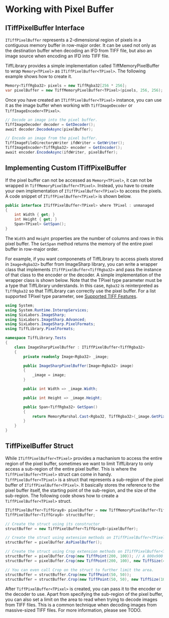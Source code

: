 # Working with Pixel Buffer

## ITiffPixelBuffer<TPixel> Interface

`ITiffPixelBuffer` represents a 2-dimensional region of pixels in a contiguous memory buffer in row-major order. It can be used not only as the destination buffer when decoding an IFD from TIFF file, but also an image source when encoding an IFD into TIFF file.

TiffLibrary provides a simple implementation
called TiffMemoryPixelBuffer to wrap `Memory<TPixel>` as `ITiffPixelBuffer<TPixel>`. The following example shows how to create it.

``` csharp
Memory<TiffRgba32> pixels = new TiffRgba32[256 * 256];
var pixelBuffer = new TiffMemoryPixelBuffer<TPixel>(pixels, 256, 256);
```

Once you have created an `ITiffPixelBuffer<TPixel>` instance, you can use it as the image buffer when working with `TiffImageDecoder` or `TiffImageEncoder<TPixel>`.

``` csharp
// Decode an image into the pixel buffer.
TiffImageDecoder decoder = GetDecoder();
await decoder.DecodeAsync(pixelBuffer);

// Encode an image from the pixel buffer.
TiffImageFileDirectoryWriter ifdWriter = GetWriter();
TiffImageEncoder<TiffRgba32> encoder = GetEncoder();
await encoder.EncodeAsync(ifdWriter, pixelBuffer);
```

## Implementing Custom ITiffPixelBuffer

If the pixel buffer can not be accessed as `Memory<TPixel>`, it can not be wrapped in `TiffMemoryPixelBuffer<TPixel>`. Instead, you have to create your own implementation of `ITiffPixelBuffer<TPixel>` to access the pixels. A code snippet of `ITiffPixelBuffer<TPixel>` is shown below.

```csharp
public interface ITiffPixelBuffer<TPixel> where TPixel : unmanaged
{
    int Width { get; }
    int Height { get; }
    Span<TPixel> GetSpan();
}
```

The `Width` and `Height` properties are the number of columns and rows in this pixel buffer. The `GetSpan` method returns the memory of the entire pixel buffer in row-major order.

For example, if you want componenets of TiffLibrary to access pixels stored in `Image<Rgba32>` buffer from ImageSharp library, you can write a wrapper class that implements `ITiffPixelBuffer<TiffRgba32>` and pass the instance of that class to the encoder or the decoder. A simple implementation of the wrapper class is shown below. Note that the TPixel type parameter must be a type that TiffLibrary understands. In this case, `Rgba32` is reinterpreted as `TiffRgba32` so that TiffLibrary can correctly use the pixel buffer. For a list supported TPixel type parameter, see [Supported TIFF Features](./supported-tiff-features.md).

``` csharp
using System;
using System.Runtime.InteropServices;
using SixLabors.ImageSharp;
using SixLabors.ImageSharp.Advanced;
using SixLabors.ImageSharp.PixelFormats;
using TiffLibrary.PixelFormats;

namespace TiffLibrary.Tests
{
    class ImageSharpPixelBuffer : ITiffPixelBuffer<TiffRgba32>
    {
        private readonly Image<Rgba32> _image;

        public ImageSharpPixelBuffer(Image<Rgba32> image)
        {
            _image = image;
        }

        public int Width => _image.Width;

        public int Height => _image.Height;

        public Span<TiffRgba32> GetSpan()
        {
            return MemoryMarshal.Cast<Rgba32, TiffRgba32>(_image.GetPixelSpan());
        }
    }
}

```

## TiffPixelBuffer<TPixel> Struct

While `ITiffPixelBuffer<TPixel>` provides a machanism to access the entire region of the pixel buffer, sometimes we want to limit TiffLibrary to only access a sub-region of the entire pixel buffer. This is where the `TiffPixelBuffer<TPixel>` struct can come in handy. `TiffPixelBuffer<TPixel>` is a struct that represents a sub-region of the pixel buffer of `ITiffPixelBuffer<TPixel>`. It basically stores the reference to the pixel buffer itself, the starting point of the sub-region, and the size of the sub-region. The following code shows how to create a `TiffPixelBuffer<TPixel>` struct.

``` csharp
ITiffPixelBuffer<TiffGray8> pixelBuffer = new TiffMemoryPixelBuffer<TiffGray8>(new TiffGray8[1000 * 1000], 1000, 1000);
TiffPixelBuffer<TiffGray8> structBuffer;

// Create the struct using its constructor
structBuffer = new TiffPixelBuffer<TiffGray8>(pixelBuffer);

// Create the struct using extension methods on ITiffPixelBuffer<TPixel>
structBuffer = pixelBuffer.AsPixelBuffer();

// Create the struct using Crop extension methods on ITiffPixelBuffer<TPixel>
structBuffer = pixelBuffer.Crop(new TiffPoint(200, 100)); // A 800x900 region skipping the first 200 columns and 100 rows in the orinigal buffer
structBuffer = pixelBuffer.Crop(new TiffPoint(200, 100), new TiffSize(400, 300)); // A 400x300 region skipping the first 200 columns and 100 rows in the orinigal buffer

// You can even call Crop on the struct to further limit the area.
structBuffer = structBuffer.Crop(new TiffPoint(50, 50));
structBuffer = structBuffer.Crop(new TiffPoint(50, 50), new TiffSize(100, 100));
```

After `TiffPixelBuffer<TPixel>` is created, you can pass it to the encoder or the decoder to use. Apart from specifying the sub-region of the pixel buffer, you can also set a limit on the area to read when trying to decode images from TIFF files. This is a common technique when decoding images from massive-sized TIFF files. For more information, please see TODO.
